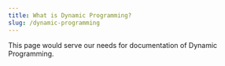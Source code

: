 ```yaml
---
title: What is Dynamic Programming?
slug: /dynamic-programming
---
```


This page would serve our needs for documentation of Dynamic Programming.